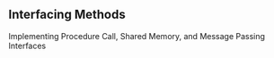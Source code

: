 ## Interfacing Methods

Implementing Procedure Call, Shared Memory, and Message Passing Interfaces

